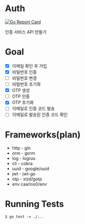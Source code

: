 # Auth

[![Go Report Card](https://goreportcard.com/badge/github.com/loganstone/auth)](https://goreportcard.com/report/github.com/loganstone/auth)

인증 서비스 API 만들기

# Goal
- [x] 이메일 확인 후 가입
- [x] 비밀번호 인증
- [ ] 비밀번호 변경
- [ ] 비밀번호 초기화
- [x] OTP 생성
- [ ] OTP 인증
- [x] OTP 초기화
- [ ] 이메일로 인증 코드 발송
- [ ] 이메일로 발송된 인증 코드 확인

# Frameworks(plan)
* http - gin
* orm - gorm
* log - logrus
* cli - cobra
* uuid - google/uuid
* jwt - jwt-go
* otp - xlzd/gotp
* env caarlos0/env

# Running Tests

```shell
$ go test -v ./...
```
